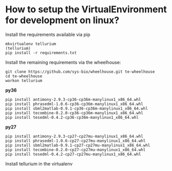 # How to setup the VirtualEnvironment for development on linux?

Install the requirements available via pip
```
mkvirtualenv tellurium
(tellurium) 
pip install -r requirements.txt
```

Install the remaining requirements via the wheelhouse:
```
git clone https://github.com/sys-bio/wheelhouse.git te-wheelhouse
cd te-wheelhouse
workon tellurium
```

**py36**
```
pip install antimony-2.9.3-cp36-cp36m-manylinux1_x86_64.whl
pip install phrasedml-1.0.6-cp36-cp36m-manylinux1_x86_64.whl
pip install sbml2matlab-0.9.1-cp36-cp36m-manylinux1_x86_64.whl
pip install tecombine-0.2.0-cp36-cp36m-manylinux1_x86_64.whl
pip install tesedml-0.4.2-cp36-cp36m-manylinux1_x86_64.whl
```

**py27**
```
pip install antimony-2.9.3-cp27-cp27mu-manylinux1_x86_64.whl
pip install phrasedml-1.0.6-cp27-cp27mu-manylinux1_x86_64.whl
pip install sbml2matlab-0.9.1-cp27-cp27mu-manylinux1_x86_64.whl
pip install tecombine-0.2.0-cp27-cp27mu-manylinux1_x86_64.whl
pip install tesedml-0.4.2-cp27-cp27mu-manylinux1_x86_64.whl
```

Install tellurium in the virtualenv
